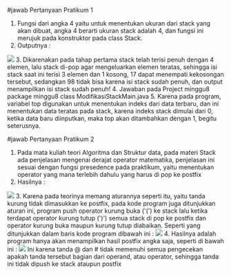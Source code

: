 #jawab Pertanyaan Pratikum 1
1. Fungsi dari angka 4 yaitu untuk menentukan ukuran dari stack yang akan dibuat, angka 4 berarti ukuran stack adalah 4, dan fungsi ini merujuk pada konstruktor pada class Stack.
2. Outputnya : 
<img src = '2.png'>
3. Dikarenakan pada tahap pertama stack telah terisi penuh dengan 4 elemen, lalu stack di-pop agar mengeluarkan elemen teratas, sehingga isi stack saat ini terisi 3 elemen dan 1 kosong, 17 dapat menempati kekosongan tersebut, sedangkan 98 tidak bisa karena isi stack sudah penuh, dan output menampilkan isi stack sudah penuh!
4. Jawaban pada Project minggu8 package minggu8 class ModifikasiStackMain.java
5. Karena pada program, variabel top digunakan untuk menentukan indeks dari data terbaru, dan ini menentukan data teratas pada stack, karena indeks stack dimulai dari 0, ketika data baru diinputkan, maka top akan ditambahkan dengan 1, begitu seterusnya.

#jawab Pertanyaan Pratikum 2
1. Pada mata kuliah teori Algoritma dan Struktur data, pada materi Stack ada penjelasan mengenai derajat operator matematika, penjelasan ini sesuai dengan fungsi presedence pada praktikum, yaitu menentukan operator yang mana terlebih dahulu yang harus di pop ke postfix
2. Hasilnya :
<img src = 'pratikum 2.png'>
3. Karena pada teorinya memang aturannya seperti itu, yaitu tanda kurung tidak dimasukkan ke postfix, pada kode program juga ditunjukkan aturan ini, program push operator kurung buka ('(') ke stack lalu ketika terdapat operator kurung tutup (')') semua stack di pop ke postfix dan operator kurung buka maupun kurung tutup diabaikan. Seperti yang ditunjukkan dalam baris kode program dibawah ini :
 <img src = '4.png'>
4. Hasilnya adalah program hanya akan menampilkan hasil postfix angka saja, seperti di bawah ini :
<img src = '5.png'>
Ini karena tanda @ dan # tidak memenuhi semua pengecekan apakah tanda tersebut bagian dari operand, atau operator, sehingga tanda ini tidak dipush ke stack ataupun postfix